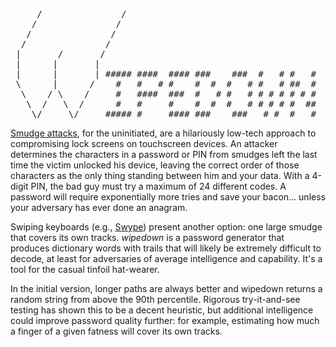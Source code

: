 
<pre>
     /               /
    /               /
   /               /
  /               /
 |       /       /
 |      |       |
 |      |       | ##### ####  #### ###    ###  #   # #   #
 \      |      /    #   #   # #    #  #  #   # #   # ##  #
  \    / \    /     #   ####  ###  #   # #   # # # # # # #
   \  /   \  /      #   #     #    #  #  #   # # # # #  ##
    \/     \/     ##### #     #### ###    ###   # #  #   #
</pre>


[Smudge attacks](http://static.usenix.org/event/woot10/tech/full_papers/Aviv.pdf), for the uninitiated, are a hilariously low-tech approach to
compromising lock screens on touchscreen devices. An attacker determines the
characters in a password or PIN from smudges left the last time the victim
unlocked his device, leaving the correct order of those characters as the only
thing standing between him and your data. With a 4-digit PIN, the bad guy must
try a maximum of 24 different codes. A password will require exponentially more
tries and save your bacon... unless your adversary has ever done an anagram.

Swiping keyboards (e.g., [Swype](http://www.swype.com/)) present another option: one large smudge that
covers its own tracks. *wipedown* is a password generator that produces
dictionary words with trails that will likely be extremely difficult to decode,
at least for adversaries of average intelligence and capability. It's a tool
for the casual tinfoil hat-wearer.

In the initial version, longer paths are always better and wipedown returns a
random string from above the 90th percentile. Rigorous try-it-and-see testing
has shown this to be a decent heuristic, but additional intelligence could
improve password quality further: for example, estimating how much a finger of a
given fatness will cover its own tracks.

